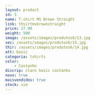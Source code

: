 ```yaml
---
layout: product
id: 3
name: T-shirt MS Brown Straight
link: thsirtmsbrownstraight
price: 17.90
weight: 500
image: /assets/images/produtos6/13.jpg
sec: /assets/images/produtos6/15.jpg
thir: /assets/images/produtos6/14.jpg
att: basic
categoria: tshirts
color:
    - Castanho
discrip: claro basic castanho
novo: true
maisvendidos: true
stock: sim
---
```

